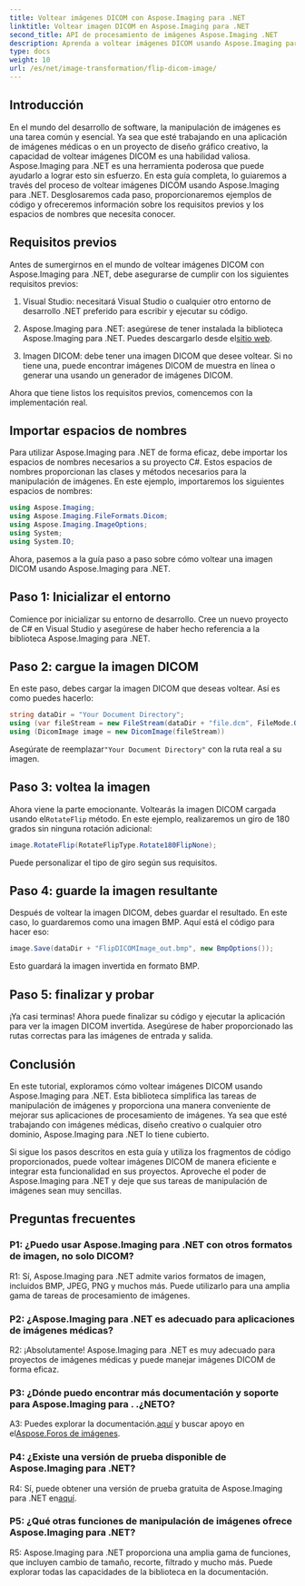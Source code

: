 ```yaml
---
title: Voltear imágenes DICOM con Aspose.Imaging para .NET
linktitle: Voltear imagen DICOM en Aspose.Imaging para .NET
second_title: API de procesamiento de imágenes Aspose.Imaging .NET
description: Aprenda a voltear imágenes DICOM usando Aspose.Imaging para .NET. Manipulación de imágenes sencilla y eficiente para aplicaciones médicas y más.
type: docs
weight: 10
url: /es/net/image-transformation/flip-dicom-image/
---
```

## Introducción

En el mundo del desarrollo de software, la manipulación de imágenes es una tarea común y esencial. Ya sea que esté trabajando en una aplicación de imágenes médicas o en un proyecto de diseño gráfico creativo, la capacidad de voltear imágenes DICOM es una habilidad valiosa. Aspose.Imaging para .NET es una herramienta poderosa que puede ayudarlo a lograr esto sin esfuerzo. En esta guía completa, lo guiaremos a través del proceso de voltear imágenes DICOM usando Aspose.Imaging para .NET. Desglosaremos cada paso, proporcionaremos ejemplos de código y ofreceremos información sobre los requisitos previos y los espacios de nombres que necesita conocer.

## Requisitos previos

Antes de sumergirnos en el mundo de voltear imágenes DICOM con Aspose.Imaging para .NET, debe asegurarse de cumplir con los siguientes requisitos previos:

1. Visual Studio: necesitará Visual Studio o cualquier otro entorno de desarrollo .NET preferido para escribir y ejecutar su código.

2.  Aspose.Imaging para .NET: asegúrese de tener instalada la biblioteca Aspose.Imaging para .NET. Puedes descargarlo desde el[sitio web](https://releases.aspose.com/imaging/net/).

3. Imagen DICOM: debe tener una imagen DICOM que desee voltear. Si no tiene una, puede encontrar imágenes DICOM de muestra en línea o generar una usando un generador de imágenes DICOM.

Ahora que tiene listos los requisitos previos, comencemos con la implementación real.

## Importar espacios de nombres

Para utilizar Aspose.Imaging para .NET de forma eficaz, debe importar los espacios de nombres necesarios a su proyecto C#. Estos espacios de nombres proporcionan las clases y métodos necesarios para la manipulación de imágenes. En este ejemplo, importaremos los siguientes espacios de nombres:

```csharp
using Aspose.Imaging;
using Aspose.Imaging.FileFormats.Dicom;
using Aspose.Imaging.ImageOptions;
using System;
using System.IO;
```

Ahora, pasemos a la guía paso a paso sobre cómo voltear una imagen DICOM usando Aspose.Imaging para .NET.

## Paso 1: Inicializar el entorno

Comience por inicializar su entorno de desarrollo. Cree un nuevo proyecto de C# en Visual Studio y asegúrese de haber hecho referencia a la biblioteca Aspose.Imaging para .NET.

## Paso 2: cargue la imagen DICOM

En este paso, debes cargar la imagen DICOM que deseas voltear. Así es como puedes hacerlo:

```csharp
string dataDir = "Your Document Directory";
using (var fileStream = new FileStream(dataDir + "file.dcm", FileMode.Open, FileAccess.Read))
using (DicomImage image = new DicomImage(fileStream))
```

 Asegúrate de reemplazar`"Your Document Directory"` con la ruta real a su imagen.

## Paso 3: voltea la imagen

 Ahora viene la parte emocionante. Voltearás la imagen DICOM cargada usando el`RotateFlip` método. En este ejemplo, realizaremos un giro de 180 grados sin ninguna rotación adicional:

```csharp
image.RotateFlip(RotateFlipType.Rotate180FlipNone);
```

Puede personalizar el tipo de giro según sus requisitos.

## Paso 4: guarde la imagen resultante

Después de voltear la imagen DICOM, debes guardar el resultado. En este caso, lo guardaremos como una imagen BMP. Aquí está el código para hacer eso:

```csharp
image.Save(dataDir + "FlipDICOMImage_out.bmp", new BmpOptions());
```

Esto guardará la imagen invertida en formato BMP.

## Paso 5: finalizar y probar

¡Ya casi terminas! Ahora puede finalizar su código y ejecutar la aplicación para ver la imagen DICOM invertida. Asegúrese de haber proporcionado las rutas correctas para las imágenes de entrada y salida.

## Conclusión

En este tutorial, exploramos cómo voltear imágenes DICOM usando Aspose.Imaging para .NET. Esta biblioteca simplifica las tareas de manipulación de imágenes y proporciona una manera conveniente de mejorar sus aplicaciones de procesamiento de imágenes. Ya sea que esté trabajando con imágenes médicas, diseño creativo o cualquier otro dominio, Aspose.Imaging para .NET lo tiene cubierto.

Si sigue los pasos descritos en esta guía y utiliza los fragmentos de código proporcionados, puede voltear imágenes DICOM de manera eficiente e integrar esta funcionalidad en sus proyectos. Aproveche el poder de Aspose.Imaging para .NET y deje que sus tareas de manipulación de imágenes sean muy sencillas.

## Preguntas frecuentes

### P1: ¿Puedo usar Aspose.Imaging para .NET con otros formatos de imagen, no solo DICOM?
R1: Sí, Aspose.Imaging para .NET admite varios formatos de imagen, incluidos BMP, JPEG, PNG y muchos más. Puede utilizarlo para una amplia gama de tareas de procesamiento de imágenes.

### P2: ¿Aspose.Imaging para .NET es adecuado para aplicaciones de imágenes médicas?
R2: ¡Absolutamente! Aspose.Imaging para .NET es muy adecuado para proyectos de imágenes médicas y puede manejar imágenes DICOM de forma eficaz.

### P3: ¿Dónde puedo encontrar más documentación y soporte para Aspose.Imaging para . .¿NETO?
 A3: Puedes explorar la documentación.[aquí](https://reference.aspose.com/imaging/net/) y buscar apoyo en el[Aspose.Foros de imágenes](https://forum.aspose.com/).

### P4: ¿Existe una versión de prueba disponible de Aspose.Imaging para .NET?
 R4: Sí, puede obtener una versión de prueba gratuita de Aspose.Imaging para .NET en[aquí](https://releases.aspose.com/).

### P5: ¿Qué otras funciones de manipulación de imágenes ofrece Aspose.Imaging para .NET?
R5: Aspose.Imaging para .NET proporciona una amplia gama de funciones, que incluyen cambio de tamaño, recorte, filtrado y mucho más. Puede explorar todas las capacidades de la biblioteca en la documentación.